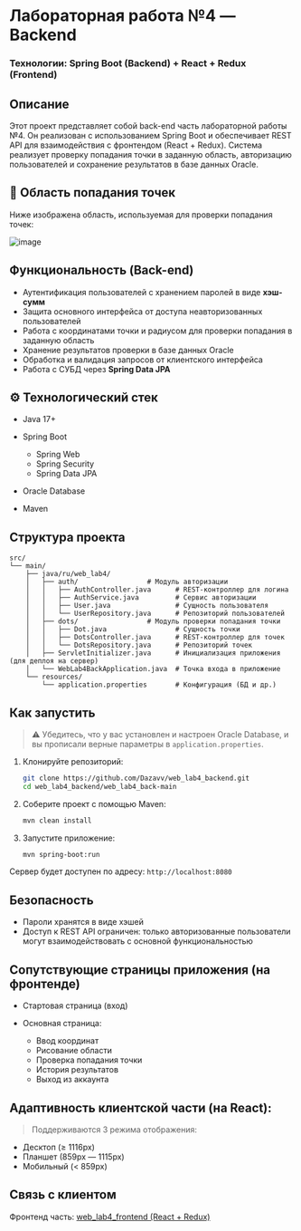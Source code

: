 # Лабораторная работа №4 — Backend

### Технологии: Spring Boot (Backend) + React + Redux (Frontend)

## Описание

Этот проект представляет собой back-end часть лабораторной работы №4. Он реализован с использованием Spring Boot и обеспечивает REST API для взаимодействия с фронтендом (React + Redux). Система реализует проверку попадания точки в заданную область, авторизацию пользователей и сохранение результатов в базе данных Oracle.
## 📍 Область попадания точек

Ниже изображена область, используемая для проверки попадания точек:

![image](https://github.com/Dazavv/web_lab4_backend/assets/112805687/de6ee955-e9aa-464d-bc21-e0309549f254)

## Функциональность (Back-end)

* Аутентификация пользователей с хранением паролей в виде **хэш-сумм**
* Защита основного интерфейса от доступа неавторизованных пользователей
* Работа с координатами точки и радиусом для проверки попадания в заданную область
* Хранение результатов проверки в базе данных Oracle
* Обработка и валидация запросов от клиентского интерфейса
* Работа с СУБД через **Spring Data JPA**

## ⚙️ Технологический стек

* Java 17+
* Spring Boot

  * Spring Web
  * Spring Security
  * Spring Data JPA
* Oracle Database
* Maven

## Структура проекта

```
src/
└── main/
    ├── java/ru/web_lab4/
    │   ├── auth/                 # Модуль авторизации
    │   │   ├── AuthController.java      # REST-контроллер для логина
    │   │   ├── AuthService.java         # Сервис авторизации
    │   │   ├── User.java                # Сущность пользователя
    │   │   └── UserRepository.java      # Репозиторий пользователей
    │   ├── dots/                 # Модуль проверки попадания точки
    │   │   ├── Dot.java                 # Сущность точки
    │   │   ├── DotsController.java      # REST-контроллер для точек
    │   │   └── DotsRepository.java      # Репозиторий точек
    │   ├── ServletInitializer.java      # Инициализация приложения (для деплоя на сервер)
    │   └── WebLab4BackApplication.java  # Точка входа в приложение
    └── resources/
        └── application.properties       # Конфигурация (БД и др.)
```

## Как запустить

> ⚠️ Убедитесь, что у вас установлен и настроен Oracle Database, и вы прописали верные параметры в `application.properties`.

1. Клонируйте репозиторий:

   ```bash
   git clone https://github.com/Dazavv/web_lab4_backend.git
   cd web_lab4_backend/web_lab4_back-main
   ```

2. Соберите проект с помощью Maven:

   ```bash
   mvn clean install
   ```

3. Запустите приложение:

   ```bash
   mvn spring-boot:run
   ```

Сервер будет доступен по адресу: `http://localhost:8080`

## Безопасность

* Пароли хранятся в виде хэшей
* Доступ к REST API ограничен: только авторизованные пользователи могут взаимодействовать с основной функциональностью

## Сопутствующие страницы приложения (на фронтенде)

* Стартовая страница (вход)
* Основная страница:

  * Ввод координат
  * Рисование области
  * Проверка попадания точки
  * История результатов
  * Выход из аккаунта

## Адаптивность клиентской части (на React):

> Поддерживаются 3 режима отображения:

* Десктоп (≥ 1116px)
* Планшет (859px — 1115px)
* Мобильный (< 859px)

## Связь с клиентом

Фронтенд часть: [web\_lab4\_frontend (React + Redux)](https://github.com/Dazavv/web_lab4_frontend)

